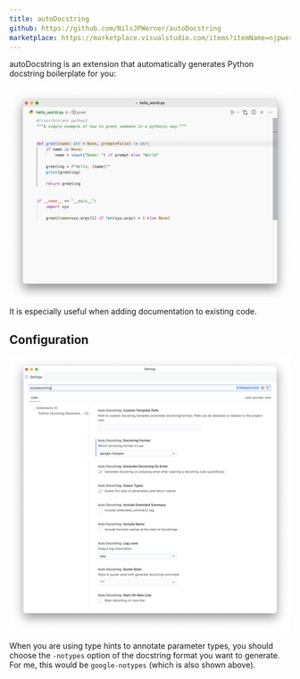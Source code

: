 ```yaml
---
title: autoDocstring
github: https://github.com/NilsJPWerner/autoDocstring
marketplace: https://marketplace.visualstudio.com/items?itemName=njpwerner.autodocstring
---
```


autoDocstring is an extension that automatically generates Python docstring boilerplate for you:

![preview](34_autoDocstring_example.gif)

It is especially useful when adding documentation to existing code.

## Configuration

![autoDocstring config options](34_autoDocstring_config.png)

When you are using type hints to annotate parameter types, you should choose the `-notypes` option of the docstring format you want to generate. For me, this would be `google-notypes` (which is also shown above).
